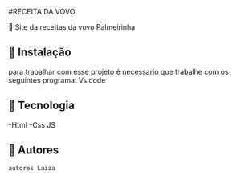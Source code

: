 #RECEITA DA VOVO
 
 🎂 Site da receitas da vovo Palmeirinha
  ## 🍰 Instalação
   para trabalhar com esse projeto é necessario que trabalhe com os seguintes programa:
   Vs code
   ## 🥮 Tecnologia
   -Html
   -Css 
   JS 
   ## 🍥 Autores
    autores Laiza
